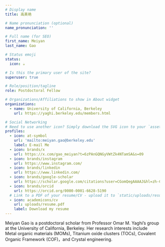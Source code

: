 ```yaml
---
# Display name
title: 高美艳

# Name pronunciation (optional)
name_pronunciation: ''

# Full name (for SEO)
first_name: Meiyan
last_name: Gao

# Status emoji
status:
  icon: ☕️

# Is this the primary user of the site?
superuser: true

# Role/position/tagline
role: Postdoctoral Fellow

# Organizations/Affiliations to show in About widget
organizations:
  - name: University of California, Berkeley
    url: https://yaghi.berkeley.edu/members.html

# Social Networking
# Need to use another icon? Simply download the SVG icon to your `assets/media/icons/` folder.
profiles:
  - icon: at-symbol
    url: 'mailto:meiyan.gao@berkeley.edu'
    label: E-mail Me
  - icon: brands/x
    url: https://x.com/gao_meiyan?t=6zPAnGQNGyVWtZk4NTamSA&s=09
  - icon: brands/instagram
    url: https://www.instagram.com/
  - icon: brands/linkedin
    url: https://www.linkedin.com/
  - icon: brands/google-scholar
    url: https://scholar.google.com/citations?user=CGomQegAAAAJ&hl=zh-CN&oi=ao
  - icon: brands/orcid
    url: https://orcid.org/0000-0001-6628-5190
  # Link to a PDF of your resume/CV - upload it to `static/uploads/resume.pdf`
  - icon: academicons/cv
    url: uploads/resume.pdf
    label: Download my resume
---
```


Meiyan Gao is a postdoctoral scholar from Professor Omar M. Yaghi’s group at the University of California, Berkeley.
Her research interests include Metal organic materials (MOMs), Titanium oxide clusters (TOCs), Covalent Organic Framework 
(COF)，and Crystal engineering.